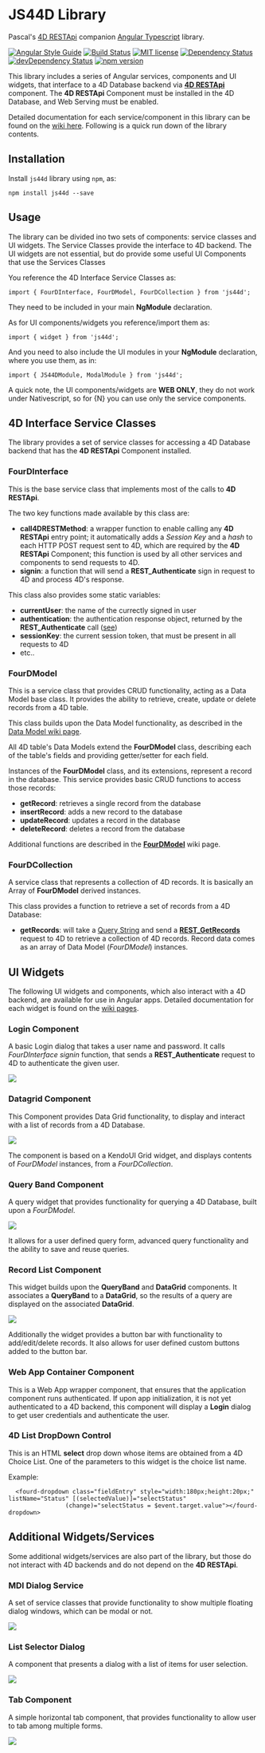# JS44D Library
Pascal's [4D RESTApi](https://github.com/fourctv/FourDRESTApi) companion [Angular Typescript](http://angular.io) library.

[![Angular Style Guide](https://mgechev.github.io/angular2-style-guide/images/badge.svg)](https://angular.io/styleguide)
[![Build Status](https://travis-ci.org/fourctv/JS44D.svg?branch=master)](https://travis-ci.org/fourctv/JS44D)
[![MIT license](http://img.shields.io/badge/license-MIT-brightgreen.svg)](http://opensource.org/licenses/MIT)
[![Dependency Status](https://david-dm.org/fourctv/JS44D.svg)](https://david-dm.org/fourctv/JS44D)
[![devDependency Status](https://david-dm.org/fourctv/JS44D/dev-status.svg)](https://david-dm.org/fourctv/JS44D#info=devDependencies)
[![npm version](https://badge.fury.io/js/js44d.svg)](https://badge.fury.io/js/js44d)

This library includes a series of Angular services, components and UI widgets, that interface to a 4D Database backend via **[4D RESTApi](https://github.com/fourctv/FourDRESTApi)** component. The **4D RESTApi** Component must be installed in the 4D Database, and Web Serving must be enabled.

Detailed documentation for each service/component in this library can be found on the [wiki here](https://github.com/fourctv/JS44D/wiki). Following is a quick run down of the library contents.

## Installation
Install `js44d` library using `npm`, as:
```
npm install js44d --save
```

## Usage
The library can be divided ino two sets of components: service classes and UI widgets. The Service Classes provide the interface to 4D backend. The UI widgets are not essential, but do provide some useful UI Components that use the Services Classes

You reference the 4D Interface Service Classes as:
```
import { FourDInterface, FourDModel, FourDCollection } from 'js44d';
```
They need to be included in your main **NgModule** declaration.

As for UI components/widgets you reference/import them as:
```
import { widget } from 'js44d';
```
And you need to also include the UI modules in your **NgModule** declaration, where you use them, as in:
```
import { JS44DModule, ModalModule } from 'js44d';
```

A quick note, the UI components/widgets are **WEB ONLY**, they do not work under Nativescript, so for {N} you can use only the service components.

## 4D Interface Service Classes
The library provides a set of service classes for accessing a 4D Database backend that has the **4D RESTApi** Component installed.

### FourDInterface
This is the base service class that implements most of the calls to **4D RESTApi**.

The two key functions made available by this class are:
- **call4DRESTMethod**: a wrapper function to enable calling any **4D RESTApi** entry point; it automatically adds a *Session Key* and a *hash* to each HTTP POST request sent to 4D, which are required by the **4D RESTApi** Component; this function is used by all other services and components to send requests to 4D.
- **signin**: a function that will send a **REST_Authenticate** sign in request to 4D and process 4D's response.

This class also provides some static variables:
- **currentUser**: the name of the currectly signed in user
- **authentication**: the authentication response object, returned by the **REST_Authenticate** call ([see](https://github.com/fourctv/FourDRESTApi/wiki/REST_Authenticate))
- **sessionKey**: the current session token, that must be present in all requests to 4D
- etc..

### FourDModel
This is a service class that provides CRUD functionality, acting as a Data Model base class. It provides the ability to retrieve, create, update or delete records from a 4D table.

This class builds upon the Data Model functionality, as described in the [Data Model wiki page](https://github.com/fourctv/JS44D/wiki/Data-Modelling). 

All 4D table's Data Models extend the **FourDModel** class, describing each of the table's fields and providing getter/setter for each field.

Instances of the **FourDModel** class, and its extensions, represent a record in the database. This service provides basic CRUD functions to access those records:
- **getRecord**: retrieves a single record from the database
- **insertRecord**: adds a new record to the database
- **updateRecord**: updates a record in the database
- **deleteRecord**: deletes a record from the database

Additional functions are described in the **[FourDModel](https://github.com/fourctv/JS44D/wiki/FourDModel-Class)** wiki page.

### FourDCollection
A service class that represents a collection of 4D records. It is basically an Array of **FourDModel** derived instances.

This class provides a function to retrieve a set of records from a 4D Database:
- **getRecords**: will take a [Query String](https://github.com/fourctv/FourDRESTApi/wiki/The-JS44D-Query-String) and send a **[REST_GetRecords](https://github.com/fourctv/FourDRESTApi/wiki/REST_GetRecords)** request to 4D to retrieve a collection of 4D records. Record data comes as an array of Data Model (*FourDModel*) instances.

## UI Widgets
The following UI widgets and components, which also interact with a 4D backend, are available for use in Angular apps. Detailed documentation for each widget is found on the [wiki pages](https://github.com/fourctv/JS44D/wiki).

### Login Component
A basic Login dialog that takes a user name and password. It calls *FourDInterface signin* function, that sends a **REST_Authenticate** request to 4D to authenticate the given user.

![](https://i.gyazo.com/2e6afd8b53bdd50d68fa01616b62b30e.png)

### Datagrid Component
This Component provides Data Grid functionality, to display and interact with a list of records from a 4D Database.

![](https://i.gyazo.com/d75381f5cdbea2f9be82ce05bea845e4.png)

The component is based on a KendoUI Grid widget, and displays contents of _FourDModel_ instances, from a _FourDCollection_. 

### Query Band Component
A query widget that provides functionality for querying a 4D Database, built upon a _FourDModel_.

![](https://i.gyazo.com/7aa5115f90679bb58245c74f43d4184a.png)

It allows for a user defined query form, advanced query functionality and the ability to save and reuse queries.

### Record List Component
This widget builds upon the **QueryBand** and **DataGrid** components. It associates a **QueryBand** to a **DataGrid**, so the results of a query are displayed on the associated **DataGrid**.

![](https://i.gyazo.com/b1a5070c05011be9fa6865b5aa770389.png)

Additionally the widget provides a button bar with functionality to add/edit/delete records. It also allows for user defined custom buttons added to the button bar.

### Web App Container Component
This is a Web App wrapper component, that ensures that the application component runs authenticated. If upon app initialization, it is not yet authenticated to a 4D backend, this component will display a **Login** dialog to get user credentials and authenticate the user.

### 4D List DropDown Control
This is an HTML **select** drop down whose items are obtained from a 4D Choice List. One of the parameters to this widget is the choice list name.

Example:
```
  <fourd-dropdown class="fieldEntry" style="width:180px;height:20px;" listName="Status" [(selectedValue)]="selectStatus"
                (change)="selectStatus = $event.target.value"></fourd-dropdown>
```

## Additional Widgets/Services
Some additional widgets/services are also part of the library, but those do not interact with 4D backends and do not depend on the **4D RESTApi**.

### MDI Dialog Service
A set of service classes that provide functionality to show multiple floating dialog windows, which can be modal or not.

![](https://i.gyazo.com/087217cad2ad8ee47a7e80a610ac5315.png)

### List Selector Dialog
A component that presents a dialog with a list of items for user selection.

![](https://i.gyazo.com/e2c57ff1bcbebec87d8cde35f662007e.png)

### Tab Component
A simple horizontal tab component, that provides functionality to allow user to tab among multiple forms.

![](https://i.gyazo.com/28da0be86dec85749ef72e3438d2711d.gif)

